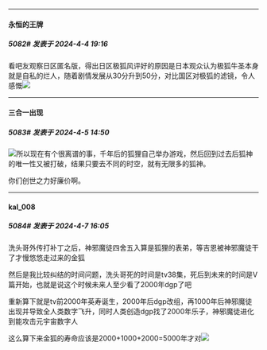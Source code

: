 ﻿
*****

####  永恒的王牌  
##### 5082#       发表于 2024-4-4 19:16

看吧友观察日区匿名版，得出日区极狐风评好的原因是日本观众认为极狐牛圣本身就是自私的烂人，随着剧情发展从30分升到50分，对比国区对极狐的滤镜，令人感慨<img src="https://static.saraba1st.com/image/smiley/face2017/018.png" referrerpolicy="no-referrer">


*****

####  三合一出现  
##### 5083#       发表于 2024-4-5 14:50

<img src="https://static.saraba1st.com/image/smiley/face2017/037.png" referrerpolicy="no-referrer">所以现在有个很离谱的事，千年后的狐狸自己举办游戏，然后回到过去后狐神的唯一性又被打破，结果只要去不同的时空，就有无限多的狐神。

你们创世之力好廉价啊。


*****

####  kal_008  
##### 5084#       发表于 2024-4-7 16:05

洗头哥外传打补丁之后，神邪魔徒四舍五入算是狐狸的表弟，等吉恩被神邪魔徒干了才慢悠悠走过来的金狐

然后是我比较纠结的时间问题，洗头哥死的时间是tv38集，死后到未来的时间是V篇开始，也就是说这个时候未来人至少看了2000年dgp了吧

重新算下就是tv前2000年英寿诞生，2000年后dgp改组，再1000年后神邪魔徒出现并导致全人类数字飞升，同时人类创造dgp找了2000年乐子，神邪魔徒进化到能攻击元宇宙数字人

这么算下来金狐的寿命应该是2000+1000+2000=5000年才对<img src="https://static.saraba1st.com/image/smiley/face2017/037.png" referrerpolicy="no-referrer">

